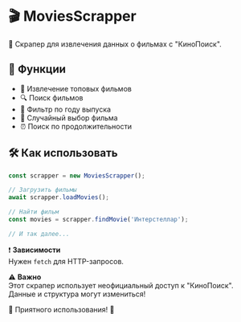 # 🎬 MoviesScrapper

🤖 Скрапер для извлечения данных о фильмах с "КиноПоиск".

## 🚀 Функции

- 📜 Извлечение топовых фильмов
- 🔍 Поиск фильмов
- 📅 Фильтр по году выпуска
- 🎲 Случайный выбор фильма
- ⏰ Поиск по продолжительности

## 🛠 Как использовать

```javascript
const scrapper = new MoviesScrapper();

// Загрузить фильмы
await scrapper.loadMovies();

// Найти фильм
const movies = scrapper.findMovie('Интерстеллар');

// И так далее...
```

❗ **Зависимости**  
Нужен `fetch` для HTTP-запросов.

⚠️ **Важно**  
Этот скрапер использует неофициальный доступ к "КиноПоиск". Данные и структура могут измениться!

🍿 Приятного использования! 🍿  
